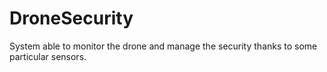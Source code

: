 # DroneSecurity
System able to monitor the drone and manage the security thanks to some particular sensors.
